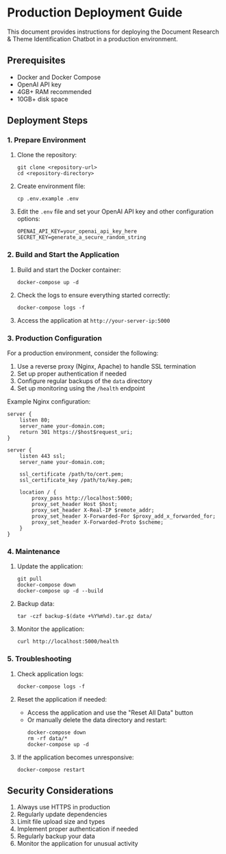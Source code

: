 # Production Deployment Guide

This document provides instructions for deploying the Document Research & Theme Identification Chatbot in a production environment.

## Prerequisites

- Docker and Docker Compose
- OpenAI API key
- 4GB+ RAM recommended
- 10GB+ disk space

## Deployment Steps

### 1. Prepare Environment

1. Clone the repository:
   ```
   git clone <repository-url>
   cd <repository-directory>
   ```

2. Create environment file:
   ```
   cp .env.example .env
   ```

3. Edit the `.env` file and set your OpenAI API key and other configuration options:
   ```
   OPENAI_API_KEY=your_openai_api_key_here
   SECRET_KEY=generate_a_secure_random_string
   ```

### 2. Build and Start the Application

1. Build and start the Docker container:
   ```
   docker-compose up -d
   ```

2. Check the logs to ensure everything started correctly:
   ```
   docker-compose logs -f
   ```

3. Access the application at `http://your-server-ip:5000`

### 3. Production Configuration

For a production environment, consider the following:

1. Use a reverse proxy (Nginx, Apache) to handle SSL termination
2. Set up proper authentication if needed
3. Configure regular backups of the `data` directory
4. Set up monitoring using the `/health` endpoint

Example Nginx configuration:

```nginx
server {
    listen 80;
    server_name your-domain.com;
    return 301 https://$host$request_uri;
}

server {
    listen 443 ssl;
    server_name your-domain.com;

    ssl_certificate /path/to/cert.pem;
    ssl_certificate_key /path/to/key.pem;

    location / {
        proxy_pass http://localhost:5000;
        proxy_set_header Host $host;
        proxy_set_header X-Real-IP $remote_addr;
        proxy_set_header X-Forwarded-For $proxy_add_x_forwarded_for;
        proxy_set_header X-Forwarded-Proto $scheme;
    }
}
```

### 4. Maintenance

1. Update the application:
   ```
   git pull
   docker-compose down
   docker-compose up -d --build
   ```

2. Backup data:
   ```
   tar -czf backup-$(date +%Y%m%d).tar.gz data/
   ```

3. Monitor the application:
   ```
   curl http://localhost:5000/health
   ```

### 5. Troubleshooting

1. Check application logs:
   ```
   docker-compose logs -f
   ```

2. Reset the application if needed:
   - Access the application and use the "Reset All Data" button
   - Or manually delete the data directory and restart:
     ```
     docker-compose down
     rm -rf data/*
     docker-compose up -d
     ```

3. If the application becomes unresponsive:
   ```
   docker-compose restart
   ```

## Security Considerations

1. Always use HTTPS in production
2. Regularly update dependencies
3. Limit file upload size and types
4. Implement proper authentication if needed
5. Regularly backup your data
6. Monitor the application for unusual activity
